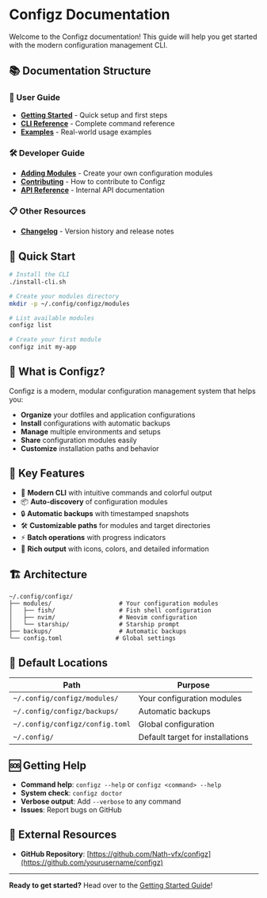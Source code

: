 # Configz Documentation

Welcome to the Configz documentation! This guide will help you get started with the modern configuration management CLI.

## 📚 Documentation Structure

### 👤 User Guide
- **[Getting Started](user-guide/getting-started.md)** - Quick setup and first steps
- **[CLI Reference](user-guide/cli-reference.md)** - Complete command reference
- **[Examples](user-guide/examples.md)** - Real-world usage examples

### 🛠️ Developer Guide
- **[Adding Modules](developer-guide/adding-modules.md)** - Create your own configuration modules
- **[Contributing](developer-guide/contributing.md)** - How to contribute to Configz
- **[API Reference](developer-guide/api-reference.md)** - Internal API documentation

### 📋 Other Resources
- **[Changelog](CHANGELOG.md)** - Version history and release notes

## 🚀 Quick Start

```bash
# Install the CLI
./install-cli.sh

# Create your modules directory
mkdir -p ~/.config/configz/modules

# List available modules
configz list

# Create your first module
configz init my-app
```

## 📖 What is Configz?

Configz is a modern, modular configuration management system that helps you:

- **Organize** your dotfiles and application configurations
- **Install** configurations with automatic backups
- **Manage** multiple environments and setups
- **Share** configuration modules easily
- **Customize** installation paths and behavior

## 🎯 Key Features

- 🎯 **Modern CLI** with intuitive commands and colorful output
- 📦 **Auto-discovery** of configuration modules
- 🔒 **Automatic backups** with timestamped snapshots
- 🛠️ **Customizable paths** for modules and target directories
- ⚡ **Batch operations** with progress indicators
- 🎨 **Rich output** with icons, colors, and detailed information

## 🏗️ Architecture

```
~/.config/configz/
├── modules/                   # Your configuration modules
│   ├── fish/                  # Fish shell configuration
│   ├── nvim/                  # Neovim configuration
│   └── starship/              # Starship prompt
├── backups/                   # Automatic backups
└── config.toml               # Global settings
```

## 📍 Default Locations

| Path | Purpose |
|------|---------|
| `~/.config/configz/modules/` | Your configuration modules |
| `~/.config/configz/backups/` | Automatic backups |
| `~/.config/configz/config.toml` | Global configuration |
| `~/.config/` | Default target for installations |

## 🆘 Getting Help

- **Command help**: `configz --help` or `configz <command> --help`
- **System check**: `configz doctor`
- **Verbose output**: Add `--verbose` to any command
- **Issues**: Report bugs on GitHub

## 🔗 External Resources

- **GitHub Repository**: [https://github.com/Nath-vfx/configz](https://github.com/yourusername/configz)

---

**Ready to get started?** Head over to the [Getting Started Guide](user-guide/getting-started.md)!
